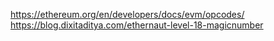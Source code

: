 https://ethereum.org/en/developers/docs/evm/opcodes/
https://blog.dixitaditya.com/ethernaut-level-18-magicnumber
